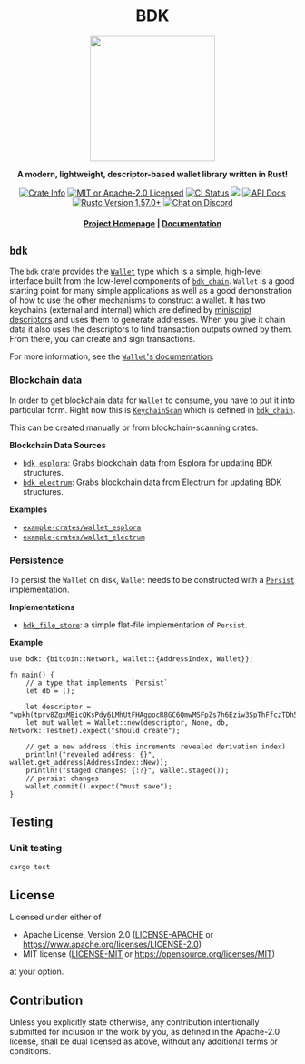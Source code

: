 <div align="center">
  <h1>BDK</h1>

  <img src="https://raw.githubusercontent.com/bitcoindevkit/bdk/master/static/bdk.png" width="220" />

  <p>
    <strong>A modern, lightweight, descriptor-based wallet library written in Rust!</strong>
  </p>

  <p>
    <a href="https://crates.io/crates/bdk"><img alt="Crate Info" src="https://img.shields.io/crates/v/bdk.svg"/></a>
    <a href="https://github.com/bitcoindevkit/bdk/blob/master/LICENSE"><img alt="MIT or Apache-2.0 Licensed" src="https://img.shields.io/badge/license-MIT%2FApache--2.0-blue.svg"/></a>
    <a href="https://github.com/bitcoindevkit/bdk/actions?query=workflow%3ACI"><img alt="CI Status" src="https://github.com/bitcoindevkit/bdk/workflows/CI/badge.svg"></a>
    <a href="https://coveralls.io/github/bitcoindevkit/bdk?branch=master"><img src="https://coveralls.io/repos/github/bitcoindevkit/bdk/badge.svg?branch=master"/></a>
    <a href="https://docs.rs/bdk"><img alt="API Docs" src="https://img.shields.io/badge/docs.rs-bdk-green"/></a>
    <a href="https://blog.rust-lang.org/2021/12/02/Rust-1.57.0.html"><img alt="Rustc Version 1.57.0+" src="https://img.shields.io/badge/rustc-1.57.0%2B-lightgrey.svg"/></a>
    <a href="https://discord.gg/d7NkDKm"><img alt="Chat on Discord" src="https://img.shields.io/discord/753336465005608961?logo=discord"></a>
  </p>

  <h4>
    <a href="https://bitcoindevkit.org">Project Homepage</a>
    <span> | </span>
    <a href="https://docs.rs/bdk">Documentation</a>
  </h4>
</div>

## `bdk`

The `bdk` crate provides the [`Wallet`](`crate::Wallet`) type which is a simple, high-level
interface built from the low-level components of [`bdk_chain`]. `Wallet` is a good starting point
for many simple applications as well as a good demonstration of how to use the other mechanisms to
construct a wallet. It has two keychains (external and internal) which are defined by
[miniscript descriptors][`rust-miniscript`] and uses them to generate addresses. When you give it
chain data it also uses the descriptors to find transaction outputs owned by them. From there, you
can create and sign transactions.

For more information, see the [`Wallet`'s documentation](https://docs.rs/bdk/latest/bdk/wallet/struct.Wallet.html).

### Blockchain data

In order to get blockchain data for `Wallet` to consume, you have to put it into particular form.
Right now this is [`KeychainScan`] which is defined in [`bdk_chain`].

This can be created manually or from blockchain-scanning crates.

**Blockchain Data Sources**

* [`bdk_esplora`]: Grabs blockchain data from Esplora for updating BDK structures.
* [`bdk_electrum`]: Grabs blockchain data from Electrum for updating BDK structures.

**Examples**

* [`example-crates/wallet_esplora`](https://github.com/bitcoindevkit/bdk/tree/master/example-crates/wallet_esplora)
* [`example-crates/wallet_electrum`](https://github.com/bitcoindevkit/bdk/tree/master/example-crates/wallet_electrum)

### Persistence

To persist the `Wallet` on disk, `Wallet` needs to be constructed with a
[`Persist`](https://docs.rs/bdk_chain/latest/bdk_chain/keychain/struct.KeychainPersist.html) implementation.

**Implementations**

* [`bdk_file_store`]: a simple flat-file implementation of `Persist`.

**Example**

```rust,no_run
use bdk::{bitcoin::Network, wallet::{AddressIndex, Wallet}};

fn main() {
    // a type that implements `Persist`
    let db = ();

    let descriptor = "wpkh(tprv8ZgxMBicQKsPdy6LMhUtFHAgpocR8GC6QmwMSFpZs7h6Eziw3SpThFfczTDh5rW2krkqffa11UpX3XkeTTB2FvzZKWXqPY54Y6Rq4AQ5R8L/84'/0'/0'/0/*)";
    let mut wallet = Wallet::new(descriptor, None, db, Network::Testnet).expect("should create");

    // get a new address (this increments revealed derivation index)
    println!("revealed address: {}", wallet.get_address(AddressIndex::New));
    println!("staged changes: {:?}", wallet.staged());
    // persist changes
    wallet.commit().expect("must save");
}
```

<!-- ### Sync the balance of a descriptor -->

<!-- ```rust,no_run -->
<!-- use bdk::Wallet; -->
<!-- use bdk::blockchain::ElectrumBlockchain; -->
<!-- use bdk::SyncOptions; -->
<!-- use bdk::electrum_client::Client; -->
<!-- use bdk::bitcoin::Network; -->

<!-- fn main() -> Result<(), bdk::Error> { -->
<!--     let blockchain = ElectrumBlockchain::from(Client::new("ssl://electrum.blockstream.info:60002")?); -->
<!--     let wallet = Wallet::new( -->
<!--         "wpkh([c258d2e4/84h/1h/0h]tpubDDYkZojQFQjht8Tm4jsS3iuEmKjTiEGjG6KnuFNKKJb5A6ZUCUZKdvLdSDWofKi4ToRCwb9poe1XdqfUnP4jaJjCB2Zwv11ZLgSbnZSNecE/0/*)", -->
<!--         Some("wpkh([c258d2e4/84h/1h/0h]tpubDDYkZojQFQjht8Tm4jsS3iuEmKjTiEGjG6KnuFNKKJb5A6ZUCUZKdvLdSDWofKi4ToRCwb9poe1XdqfUnP4jaJjCB2Zwv11ZLgSbnZSNecE/1/*)"), -->
<!--         Network::Testnet, -->
<!--     )?; -->

<!--     wallet.sync(&blockchain, SyncOptions::default())?; -->

<!--     println!("Descriptor balance: {} SAT", wallet.get_balance()?); -->

<!--     Ok(()) -->
<!-- } -->
<!-- ``` -->
<!-- ### Generate a few addresses -->

<!-- ```rust -->
<!-- use bdk::Wallet; -->
<!-- use bdk::wallet::AddressIndex::New; -->
<!-- use bdk::bitcoin::Network; -->

<!-- fn main() -> Result<(), bdk::Error> { -->
<!--     let wallet = Wallet::new_no_persist( -->
<!--         "wpkh([c258d2e4/84h/1h/0h]tpubDDYkZojQFQjht8Tm4jsS3iuEmKjTiEGjG6KnuFNKKJb5A6ZUCUZKdvLdSDWofKi4ToRCwb9poe1XdqfUnP4jaJjCB2Zwv11ZLgSbnZSNecE/0/*)", -->
<!--         Some("wpkh([c258d2e4/84h/1h/0h]tpubDDYkZojQFQjht8Tm4jsS3iuEmKjTiEGjG6KnuFNKKJb5A6ZUCUZKdvLdSDWofKi4ToRCwb9poe1XdqfUnP4jaJjCB2Zwv11ZLgSbnZSNecE/1/*)"), -->
<!--         Network::Testnet, -->
<!--     )?; -->

<!--     println!("Address #0: {}", wallet.get_address(New)); -->
<!--     println!("Address #1: {}", wallet.get_address(New)); -->
<!--     println!("Address #2: {}", wallet.get_address(New)); -->

<!--     Ok(()) -->
<!-- } -->
<!-- ``` -->

<!-- ### Create a transaction -->

<!-- ```rust,no_run -->
<!-- use bdk::{FeeRate, Wallet, SyncOptions}; -->
<!-- use bdk::blockchain::ElectrumBlockchain; -->

<!-- use bdk::electrum_client::Client; -->
<!-- use bdk::wallet::AddressIndex::New; -->

<!-- use base64; -->
<!-- use bdk::bitcoin::consensus::serialize; -->
<!-- use bdk::bitcoin::Network; -->

<!-- fn main() -> Result<(), bdk::Error> { -->
<!--     let blockchain = ElectrumBlockchain::from(Client::new("ssl://electrum.blockstream.info:60002")?); -->
<!--     let wallet = Wallet::new_no_persist( -->
<!--         "wpkh([c258d2e4/84h/1h/0h]tpubDDYkZojQFQjht8Tm4jsS3iuEmKjTiEGjG6KnuFNKKJb5A6ZUCUZKdvLdSDWofKi4ToRCwb9poe1XdqfUnP4jaJjCB2Zwv11ZLgSbnZSNecE/0/*)", -->
<!--         Some("wpkh([c258d2e4/84h/1h/0h]tpubDDYkZojQFQjht8Tm4jsS3iuEmKjTiEGjG6KnuFNKKJb5A6ZUCUZKdvLdSDWofKi4ToRCwb9poe1XdqfUnP4jaJjCB2Zwv11ZLgSbnZSNecE/1/*)"), -->
<!--         Network::Testnet, -->
<!--     )?; -->

<!--     wallet.sync(&blockchain, SyncOptions::default())?; -->

<!--     let send_to = wallet.get_address(New); -->
<!--     let (psbt, details) = { -->
<!--         let mut builder = wallet.build_tx(); -->
<!--         builder -->
<!--             .add_recipient(send_to.script_pubkey(), 50_000) -->
<!--             .enable_rbf() -->
<!--             .do_not_spend_change() -->
<!--             .fee_rate(FeeRate::from_sat_per_vb(5.0)); -->
<!--         builder.finish()? -->
<!--     }; -->

<!--     println!("Transaction details: {:#?}", details); -->
<!--     println!("Unsigned PSBT: {}", base64::encode(&serialize(&psbt))); -->

<!--     Ok(()) -->
<!-- } -->
<!-- ``` -->

<!-- ### Sign a transaction -->

<!-- ```rust,no_run -->
<!-- use bdk::{Wallet, SignOptions}; -->

<!-- use base64; -->
<!-- use bdk::bitcoin::consensus::deserialize; -->
<!-- use bdk::bitcoin::Network; -->

<!-- fn main() -> Result<(), bdk::Error> { -->
<!--     let wallet = Wallet::new_no_persist( -->
<!--         "wpkh([c258d2e4/84h/1h/0h]tprv8griRPhA7342zfRyB6CqeKF8CJDXYu5pgnj1cjL1u2ngKcJha5jjTRimG82ABzJQ4MQe71CV54xfn25BbhCNfEGGJZnxvCDQCd6JkbvxW6h/0/*)", -->
<!--         Some("wpkh([c258d2e4/84h/1h/0h]tprv8griRPhA7342zfRyB6CqeKF8CJDXYu5pgnj1cjL1u2ngKcJha5jjTRimG82ABzJQ4MQe71CV54xfn25BbhCNfEGGJZnxvCDQCd6JkbvxW6h/1/*)"), -->
<!--         Network::Testnet, -->
<!--     )?; -->

<!--     let psbt = "..."; -->
<!--     let mut psbt = deserialize(&base64::decode(psbt).unwrap())?; -->

<!--     let _finalized = wallet.sign(&mut psbt, SignOptions::default())?; -->

<!--     Ok(()) -->
<!-- } -->
<!-- ``` -->

## Testing

### Unit testing

```bash
cargo test
```

## License

Licensed under either of

 * Apache License, Version 2.0
   ([LICENSE-APACHE](LICENSE-APACHE) or <https://www.apache.org/licenses/LICENSE-2.0>)
 * MIT license
   ([LICENSE-MIT](LICENSE-MIT) or <https://opensource.org/licenses/MIT>)

at your option.

## Contribution

Unless you explicitly state otherwise, any contribution intentionally submitted
for inclusion in the work by you, as defined in the Apache-2.0 license, shall be
dual licensed as above, without any additional terms or conditions.

[`bdk_chain`]: https://docs.rs/bdk_chain/latest
[`bdk_file_store`]: https://docs.rs/bdk_file_store/latest
[`bdk_electrum`]: https://docs.rs/bdk_electrum/latest
[`bdk_esplora`]: https://docs.rs/bdk_esplora/latest
[`KeychainScan`]: https://docs.rs/bdk_chain/latest/bdk_chain/keychain/struct.KeychainScan.html
[`rust-miniscript`]: https://docs.rs/miniscript/latest/miniscript/index.html
